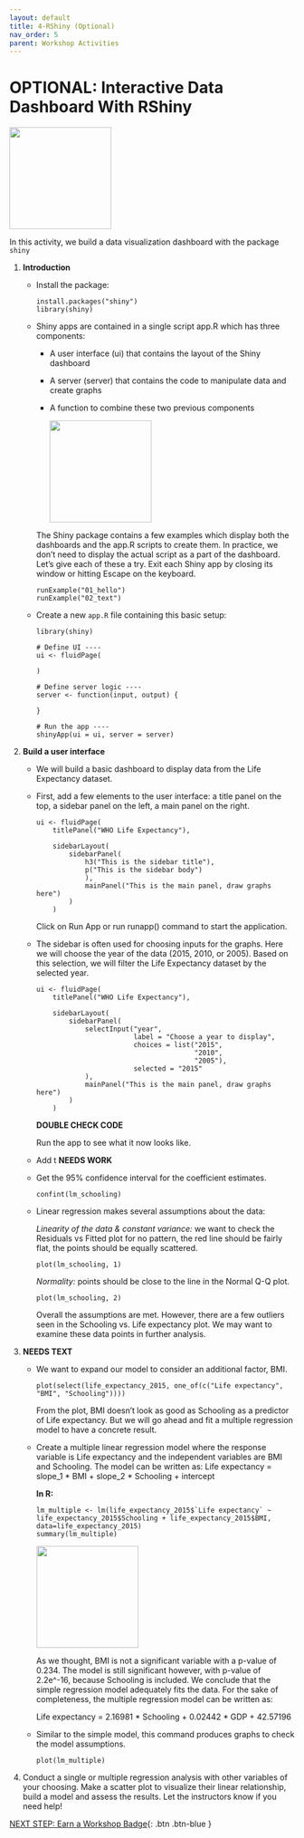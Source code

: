```yaml
---
layout: default
title: 4-RShiny (Optional)
nav_order: 5
parent: Workshop Activities
---
```


# OPTIONAL: Interactive Data Dashboard With RShiny

<img src="images/act-4/" alt="" style="width:180px;">

In this activity, we build a data visualization dashboard with the package `shiny`

1.  **Introduction**

    -   Install the package:
    
        ```
        install.packages("shiny")
        library(shiny)
        ```
    
    -   Shiny apps are contained in a single script app.R which has three components:
    
        -   A user interface (ui) that contains the layout of the Shiny dashboard
        -   A server (server) that contains the code to manipulate data and create graphs
        -   A function to combine these two previous components
            
            <img src="images/act-4/" alt="" style="width:180px;">
        
        The Shiny package contains a few examples which display both the dashboards and the app.R scripts to create them. In practice, we don’t need to display the actual script as a part of the dashboard. Let’s give each of these a try. Exit each Shiny app by closing its window or hitting Escape on the keyboard.
        
        ```
        runExample("01_hello")
        runExample("02_text")
        ```
    
    -   Create a new `app.R` file containing this basic setup:
        
        ```
        library(shiny)
        
        # Define UI ----
        ui <- fluidPage(
        
        )
        
        # Define server logic ----
        server <- function(input, output) {
        
        }
        
        # Run the app ----
        shinyApp(ui = ui, server = server)
        ```

2.  **Build a user interface**

    -   We will build a basic dashboard to display data from the Life Expectancy dataset.
    -   First, add a few elements to the user interface: a title panel on the top, a sidebar panel on the left, a main panel on the right.
    
        ```
        ui <- fluidPage(
            titlePanel("WHO Life Expectancy"),
            
            sidebarLayout(
                sidebarPanel(
                    h3("This is the sidebar title"),
                    p("This is the sidebar body")
                    ),
                    mainPanel("This is the main panel, draw graphs here")
                )
            )
        ```
        
        Click on Run App or run runapp() command to start the application.
    
    -   The sidebar is often used for choosing inputs for the graphs. Here we will choose the year of the data (2015, 2010, or 2005). Based on this selection, we will filter the Life Expectancy dataset by the selected year.
        
        ```
        ui <- fluidPage(
            titlePanel("WHO Life Expectancy"),
            
            sidebarLayout(
                sidebarPanel(
                    selectInput("year",
                                label = "Choose a year to display",
                                choices = list("2015",
                                               "2010",
                                               "2005"),
                                selected = "2015"
                    ),
                    mainPanel("This is the main panel, draw graphs here")
                )
            )
        ```
        **DOUBLE CHECK CODE**
        
        Run the app to see what it now looks like.
        
    -   Add t **NEEDS WORK**
    -   Get the 95% confidence interval for the coefficient estimates.
        
        ```
        confint(lm_schooling)
        ```

    -   Linear regression makes several assumptions about the data:

        _Linearity of the data & constant variance:_ we want to check the Residuals vs Fitted plot for no pattern, the red line should be fairly flat, the points should be equally scattered.
        
        ```
        plot(lm_schooling, 1)
        ```
        
        _Normality:_ points should be close to the line in the Normal Q-Q plot.
        
        ```
        plot(lm_schooling, 2)
        ```
        
        Overall the assumptions are met. However, there are a few outliers seen in the Schooling vs. Life expectancy plot. We may want to examine these data points in further analysis.

3.  **NEEDS TEXT**

    -   We want to expand our model to consider an additional factor, BMI.
        
        ```
        plot(select(life_expectancy_2015, one_of(c("Life expectancy", "BMI", "Schooling"))))
        ```
        
        From the plot, BMI doesn’t look as good as Schooling as a predictor of Life expectancy. But we will go ahead and fit a multiple regression model to have a concrete result.
        
    -   Create a multiple linear regression model where the response variable is Life expectancy and the independent variables are BMI and Schooling. The model can be written as:
        Life expectancy = slope_1 * BMI + slope_2 * Schooling + intercept
        
        **In R:**
        
        ```
        lm_multiple <- lm(life_expectancy_2015$`Life expectancy` ~ life_expectancy_2015$Schooling + life_expectancy_2015$BMI, data=life_expectancy_2015)
        summary(lm_multiple)
        ```
        
        <img src="images/act-4/" alt="" style="width:180px;">
        
        As we thought, BMI is not a significant variable with a p-value of 0.234. The model is still significant however, with p-value of 2.2e^-16, because Schooling is included. We conclude that the simple regression model adequately fits the data. For the sake of completeness, the multiple regression model can be written as:
        
        Life expectancy = 2.16981 * Schooling + 0.02442 * GDP + 42.57196
        
    -   Similar to the simple model, this command produces graphs to check the model assumptions.
        
        ```
        plot(lm_multiple)
        ```

4.  Conduct a single or multiple regression analysis with other variables of your choosing. Make a scatter plot to visualize their linear relationship, build a model and assess the results. Let the instructors know if you need help!

[NEXT STEP: Earn a Workshop Badge](informal-credentials.html){: .btn .btn-blue }
